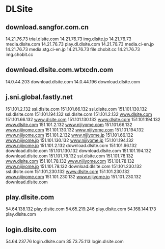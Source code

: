 # DLSite
## download.sangfor.com.cn
14.21.76.73 trial.dlsite.com
14.21.76.73 img.dlsite.jp
14.21.76.73 media.dlsite.com
14.21.76.73 play.dl.dlsite.com
14.21.76.73 media.ci-en.jp
14.21.76.73 media.stg.ci-en.jp
14.21.76.73 file.chobit.cc
14.21.76.73 img.chobit.cc
## download.dlsite.com.wtxcdn.com
14.0.44.203 download.dlsite.com
14.0.44.196 download.dlsite.com
## j.sni.global.fastly.net
151.101.2.132 ssl.dlsite.com
151.101.66.132 ssl.dlsite.com
151.101.130.132 ssl.dlsite.com
151.101.194.132 ssl.dlsite.com
151.101.2.132 www.dlsite.com
151.101.66.132 www.dlsite.com
151.101.130.132 www.dlsite.com
151.101.194.132 www.dlsite.com
151.101.2.132 www.nijiyome.com
151.101.66.132 www.nijiyome.com
151.101.130.132 www.nijiyome.com
151.101.194.132 www.nijiyome.com
151.101.2.132 www.nijiyome.jp
151.101.66.132 www.nijiyome.jp
151.101.130.132 www.nijiyome.jp
151.101.194.132 www.nijiyome.jp
151.101.2.132 download.dlsite.com
151.101.66.132 download.dlsite.com
151.101.130.132 download.dlsite.com
151.101.194.132 download.dlsite.com
151.101.78.132 ssl.dlsite.com
151.101.78.132 www.dlsite.com
151.101.78.132 www.nijiyome.com
151.101.78.132 www.nijiyome.jp
151.101.78.132 download.dlsite.com
151.101.230.132 ssl.dlsite.com
151.101.230.132 www.dlsite.com
151.101.230.132 www.nijiyome.com
151.101.230.132 www.nijiyome.jp
151.101.230.132 download.dlsite.com
## play.dlsite.com
54.64.138.132 play.dlsite.com
54.65.219.246 play.dlsite.com
54.168.144.173 play.dlsite.com
## login.dlsite.com
54.64.237.76 login.dlsite.com
35.73.75.113 login.dlsite.com